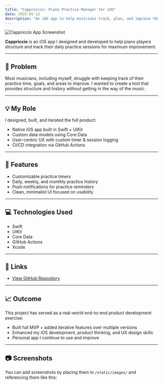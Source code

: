 ```yaml
---
title: "Cappriccio: Piano Practice Manager for iOS"
date: 2025-05-12
description: "An iOS app to help musicians track, plan, and improve their piano practice routines."
---
```


![Cappriccio App Screenshot](/images/cappriccio-screenshot.jpg)

**Cappriccio** is an iOS app I designed and developed to help piano players structure and track their daily practice sessions for maximum improvement.

---

## 📝 Problem

Most musicians, including myself, struggle with keeping track of their practice time, goals, and areas to improve. I wanted to create a tool that provides structure and history without getting in the way of the music.

---

## 💡 My Role

I designed, built, and iterated the full product:

- Native iOS app built in Swift + UIKit
- Custom data models using Core Data
- User-centric UX with custom timer & session logging
- CI/CD integration via GitHub Actions

---

## 🚀 Features

- Customizable practice timers
- Daily, weekly, and monthly practice history
- Push notifications for practice reminders
- Clean, minimalist UI focused on usability

---

## 💻 Technologies Used

- Swift
- UIKit
- Core Data
- GitHub Actions
- Xcode

---

## 🔗 Links

- [View GitHub Repository](https://github.com/jcase34/Cappriccio-iOS-app)

---

## 📈 Outcome

This project has served as a real-world end-to-end product development exercise:

- Built full MVP + added iterative features over multiple versions
- Enhanced my iOS development, product thinking, and UX design skills
- Personal app I continue to use and improve

---

## 📷 Screenshots

You can add screenshots by placing them in `/static/images/` and referencing them like this:
